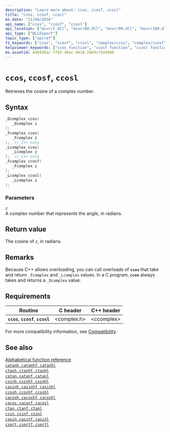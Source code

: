 ```yaml
---
description: "Learn more about: ccos, ccosf, ccosl"
title: "ccos, ccosf, ccosl"
ms.date: "11/04/2016"
api_name: ["ccos", "ccosf", "ccosl"]
api_location: ["msvcrt.dll", "msvcr80.dll", "msvcr90.dll", "msvcr100.dll", "msvcr100_clr0400.dll", "msvcr110.dll", "msvcr110_clr0400.dll", "msvcr120.dll", "msvcr120_clr0400.dll", "ucrtbase.dll", "api-ms-win-crt-math-l1-1-0.dll"]
api_type: ["DLLExport"]
topic_type: ["apiref"]
f1_keywords: ["ccos", "ccosf", "ccosl", "complex/ccos", "complex/ccosf", "complex/ccosl"]
helpviewer_keywords: ["ccos function", "ccosf function", "ccosl function"]
ms.assetid: 4ab936ac-ff85-49ac-9418-2b69cf5d4696
---
```

# `ccos`, `ccosf`, `ccosl`

Retrieves the cosine of a complex number.

## Syntax

```C
_Dcomplex ccos(
   _Dcomplex z
);
_Fcomplex ccos(
   _Fcomplex z
);  // C++ only
_Lcomplex ccos(
   _Lcomplex z
);  // C++ only
_Fcomplex ccosf(
   _Fcomplex z
);
_Lcomplex ccosl(
   _Lcomplex z
);
```

### Parameters

*`z`*\
A complex number that represents the angle, in radians.

## Return value

The cosine of *`z`*, in radians.

## Remarks

Because C++ allows overloading, you can call overloads of **`ccos`** that take and return `_Fcomplex` and `_Lcomplex` values. In a C program, **`ccos`** always takes and returns a `_Dcomplex` value.

## Requirements

|Routine|C header|C++ header|
|-------------|--------------|------------------|
|**`ccos`**,               **`ccosf`**, **`ccosl`**|\<complex.h>|\<ccomplex>|

For more compatibility information, see [Compatibility](../compatibility.md).

## See also

[Alphabetical function reference](crt-alphabetical-function-reference.md)\
[`catanh`, `catanhf`, `catanhl`](catanh-catanhf-catanhl.md)\
[`ctanh`, `ctanhf`, `ctanhl`](ctanh-ctanhf-ctanhl.md)\
[`catan`, `catanf`, `catanl`](catan-catanf-catanl.md)\
[`csinh`, `csinhf`, `csinhl`](csinh-csinhf-csinhl.md)\
[`casinh`, `casinhf`, `casinhl`](casinh-casinhf-casinhl.md)\
[`ccosh`, `ccoshf`, `ccoshl`](ccosh-ccoshf-ccoshl.md)\
[`cacosh`, `cacoshf`, `cacoshl`](cacosh-cacoshf-cacoshl.md)\
[`cacos`, `cacosf`, `cacosl`](cacos-cacosf-cacosl.md)\
[`ctan`, `ctanf`, `ctanl`](ctan-ctanf-ctanl.md)\
[`csin`, `csinf`, `csinl`](csin-csinf-csinl.md)\
[`casin`, `casinf`, `casinl`](casin-casinf-casinl.md)\
[`csqrt`, `csqrtf`, `csqrtl`](csqrt-csqrtf-csqrtl.md)
